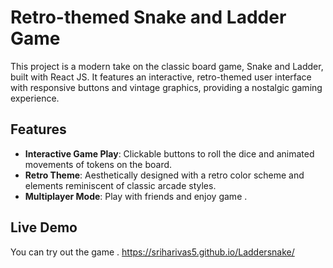 # Retro-themed Snake and Ladder Game

This project is a modern take on the classic board game, Snake and Ladder, built with React JS. It features an interactive, retro-themed user interface with responsive buttons and vintage graphics, providing a nostalgic gaming experience.

## Features

- **Interactive Game Play**: Clickable buttons to roll the dice and animated movements of tokens on the board.
- **Retro Theme**: Aesthetically designed with a retro color scheme and elements reminiscent of classic arcade styles.
- **Multiplayer Mode**: Play  with friends and enjoy game .

## Live Demo

You can try out the game [](#). 
https://sriharivas5.github.io/Laddersnake/
